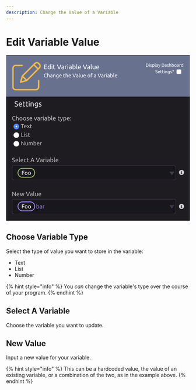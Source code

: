 ```yaml
---
description: Change the Value of a Variable
---
```


# Edit Variable Value

![This example appends the value &quot;bar&quot; onto the end of the value in variable &quot;Foo&quot; and assigns the result back to variable &quot;Foo.&quot;](../../../.gitbook/assets/edit_variable_value.png)

## Choose Variable Type

Select the type of value you want to store in the variable:

* Text
* List
* Number

{% hint style="info" %}
You _can_ change the variable's type over the course of your program.
{% endhint %}

## Select A Variable

Choose the variable you want to update.

## New Value

Input a new value for your variable.

{% hint style="info" %}
This can be a hardcoded value, the value of an existing variable, or a combination of the two, as in the example above.
{% endhint %}

